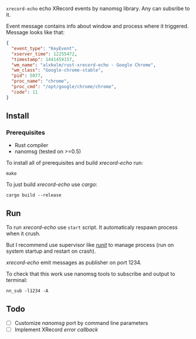 `xrecord-echo` echo XRecord events by nanomsg library. Any can subsribe to it.

Event message contains info about window and process where it triggered. Message looks like that:

```json
{
  "event_type": "KeyEvent",
  "xserver_time": 12255472,
  "timestamp": 1441459157,
  "wm_name": "alxkolm/rust-xrecord-echo - Google Chrome",
  "wm_class": "Google-chrome-stable",
  "pid": 5077,
  "proc_name": "chrome",
  "proc_cmd": "/opt/google/chrome/chrome",
  "code": 11
}
```

## Install

### Prerequisites

- Rust compiler
- nanomsg (tested on >=0.5)

To install all of prerequisites and build *xrecord-echo* run:

    make

To just build *xrecord-echo* use *cargo*:
    
    cargo build --release

## Run

To run *xrecord-echo* use `start` script. It automaticaly respawn process when it crush.

But I recommend use supervisor like [*runit*](http://smarden.org/runit/) to manage process (run on system startup and restart on crash).

*xrecord-echo* emit messages as publisher on port 1234.

To check that this work use nanomsg tools to subscribe and output to terminal:
    
    nn_sub -l1234 -A

## Todo

- [ ] Customize *nanomsg* port by command line parameters
- [ ] Implement XRecord *error callback*
